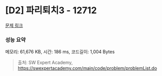 # [D2] 파리퇴치3 - 12712 

[문제 링크](https://swexpertacademy.com/main/code/problem/problemDetail.do?contestProbId=AXuARWAqDkQDFARa) 

### 성능 요약

메모리: 61,676 KB, 시간: 186 ms, 코드길이: 1,004 Bytes



> 출처: SW Expert Academy, https://swexpertacademy.com/main/code/problem/problemList.do